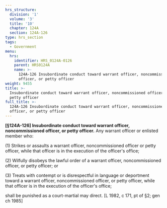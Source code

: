 ```yaml
---
hrs_structure:
  division: '1'
  volume: '3'
  title: '10'
  chapter: 124A
  section: 124A-126
type: hrs_section
tags:
  - Government
menu:
  hrs:
    identifier: HRS_0124A-0126
    parent: HRS0124A
    name: >-
      124A-126 Insubordinate conduct toward warrant officer, noncommissioned
      officer, or petty officer
weight: 9455
title: >-
  Insubordinate conduct toward warrant officer, noncommissioned officer, or
  petty officer
full_title: >-
  124A-126 Insubordinate conduct toward warrant officer, noncommissioned
  officer, or petty officer
---
```

**[§124A-126] Insubordinate conduct toward warrant officer, noncommissioned officer, or petty officer.** Any warrant officer or enlisted member who:

(1) Strikes or assaults a warrant officer, noncommissioned officer or petty officer, while that officer is in the execution of the officer's office;

(2) Wilfully disobeys the lawful order of a warrant officer, noncommissioned officer, or petty officer; or

(3) Treats with contempt or is disrespectful in language or deportment toward a warrant officer, noncommissioned officer, or petty officer, while that officer is in the execution of the officer's office;

shall be punished as a court-martial may direct. [L 1982, c 171, pt of §2; gen ch 1985]